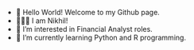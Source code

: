 - 👋 Hello World! Welcome to my Github page.
- 🙋🏻‍♂️ I am Nikhil!
- 👀 I’m interested in Financial Analyst roles.
- 🌱 I’m currently learning Python and R programming. 

<!---
nikhillohar/nikhillohar is a ✨ special ✨ repository because its `README.md` (this file) appears on your GitHub profile.
You can click the Preview link to take a look at your changes.
--->
